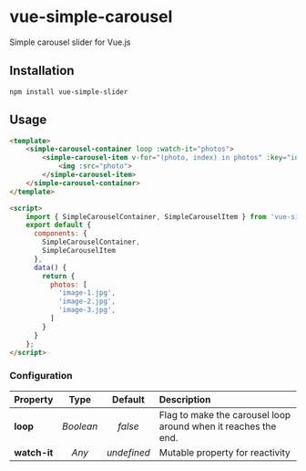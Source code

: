# vue-simple-carousel
Simple carousel slider for Vue.js

## Installation
```
npm install vue-simple-slider
```

## Usage
```html
<template>
    <simple-carousel-container loop :watch-it="photos">
        <simple-carousel-item v-for="(photo, index) in photos" :key="index">
            <img :src="photo">
        </simple-carousel-item>
    </simple-carousel-container>
</template>

<script>
    import { SimpleCarouselContainer, SimpleCarouselItem } from 'vue-simple-carousel';
    export default {
      components: {
        SimpleCarouselContainer,
        SimpleCarouselItem
      },
      data() {
        return {
          photos: [
            'image-1.jpg',
            'image-2.jpg',
            'image-3.jpg',
          ]       
        }
      }
    };
</script>
```

### Configuration
Property | Type | Default | Description
:---|:---:|:---:|:---
**loop** | *Boolean* | *false* | Flag to make the carousel loop around when it reaches the end.
**watch-it** | *Any* | *undefined* | Mutable property for reactivity
